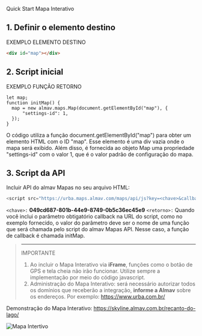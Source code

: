 Quick Start Mapa Interativo

## 1. Definir o elemento destino

EXEMPLO ELEMENTO DESTINO

```html
<div id="map"></div>
```

## 2. Script inicial

EXEMPLO FUNÇÃO RETORNO
```javscript
let map;
function initMap() {
  map = new almav.maps.Map(document.getElementById("map"), {
      "settings-id": 1,
  });
}
```
O código utiliza a função document.getElementById("map") para obter um elemento HTML com o ID "map". Esse elemento é uma div vazia onde o mapa será exibido. Além disso, é fornecida ao objeto Map uma propriedade "settings-id" com o valor 1, que é o valor padrão de configuração do mapa.

## 3. Script da API

Incluir API do almav Mapas no seu arquivo HTML:
```javascript
<script src="https://urba.maps.almav.com/maps/api/js?key=<chave>&callback=<retorno>" async></script>
```
`<chave>:` **049cd687-801b-44e9-8749-0b5c36ec45e9**
`<retorno>:` Quando você inclui o parâmetro obtigatório callback na URL do script, como no exemplo fornecido, o valor do parâmetro deve ser o nome de uma função que será chamada pelo script do almav Mapas API. Nesse caso, a função de callback é chamada initMap.

> ---
> IMPORTANTE
> 1. Ao incluir o Mapa Interativo via **iFrame**, funções como o botão de GPS e tela cheia não irão funcionar. Utilize sempre a implementação por meio do código javascript.
> 2. Administração do Mapa Interativo: será necessário autorizar todos os domínios que receberão a integração, **informe a Almav** sobre os endereços. Por exemplo: https://www.urba.com.br/

Demonstração do Mapa Interativo: https://skyline.almav.com.br/recanto-do-lago/

![Mapa Intertivo](https://h3-skyline.maps.almav.com/maps/assets/049cd687-801b-44e9-8749-0b5c36ec45e9/thumb01.jpg)


